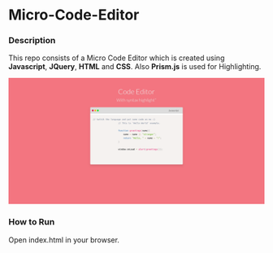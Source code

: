 # Micro-Code-Editor

### Description
This repo consists of a Micro Code Editor which is created using **Javascript**, **JQuery**, **HTML** and **CSS**. Also **Prism.js** is used for Highlighting.

![project look](look1.png)

### How to Run
Open index.html in your browser.
